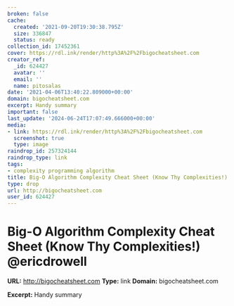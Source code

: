 ```yaml
---
broken: false
cache:
  created: '2021-09-20T19:30:38.795Z'
  size: 336847
  status: ready
collection_id: 17452361
cover: https://rdl.ink/render/http%3A%2F%2Fbigocheatsheet.com
creator_ref:
  _id: 624427
  avatar: ''
  email: ''
  name: pitosalas
date: '2021-04-06T13:40:22.809000+00:00'
domain: bigocheatsheet.com
excerpt: Handy summary
important: false
last_update: '2024-06-24T17:07:49.666000+00:00'
media:
- link: https://rdl.ink/render/http%3A%2F%2Fbigocheatsheet.com
  screenshot: true
  type: image
raindrop_id: 257324144
raindrop_type: link
tags:
- complexity programming algorithm
title: Big-O Algorithm Complexity Cheat Sheet (Know Thy Complexities!) @ericdrowell
type: drop
url: http://bigocheatsheet.com
user_id: 624427
---
```


# Big-O Algorithm Complexity Cheat Sheet (Know Thy Complexities!) @ericdrowell

**URL:** http://bigocheatsheet.com
**Type:** link
**Domain:** bigocheatsheet.com

**Excerpt:** Handy summary
